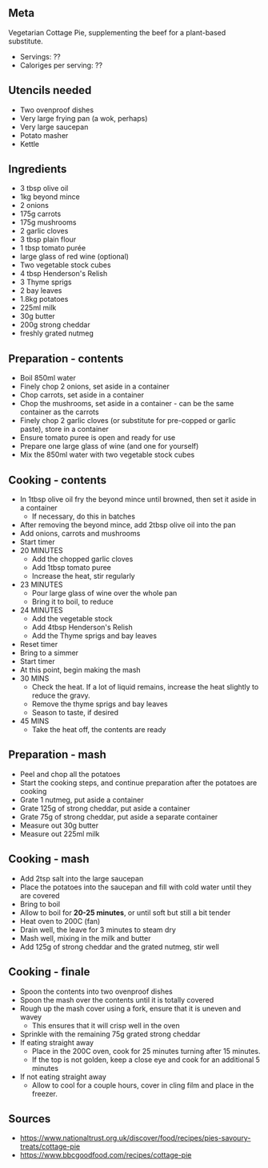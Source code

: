 ## Meta

Vegetarian Cottage Pie, supplementing the beef for a plant-based substitute.

* Servings: ??
* Caloriges per serving: ??

## Utencils needed

* Two ovenproof dishes
* Very large frying pan (a wok, perhaps)
* Very large saucepan
* Potato masher
* Kettle

## Ingredients

* 3 tbsp olive oil
* 1kg beyond mince
* 2 onions
* 175g carrots
* 175g mushrooms
* 2 garlic cloves
* 3 tbsp plain flour
* 1 tbsp tomato purée
* large glass of red wine (optional)
* Two vegetable stock cubes
* 4 tbsp Henderson's Relish
* 3 Thyme sprigs
* 2 bay leaves
* 1.8kg potatoes
* 225ml milk
* 30g butter
* 200g strong cheddar
* freshly grated nutmeg

## Preparation - contents

* Boil 850ml water
* Finely chop 2 onions, set aside in a container
* Chop carrots, set aside in a container
* Chop the mushrooms, set aside in a container - can be the same container as the carrots
* Finely chop 2 garlic cloves (or substitute for pre-copped or garlic paste), store in a container
* Ensure tomato puree is open and ready for use
* Prepare one large glass of wine (and one for yourself)
* Mix the 850ml water with two vegetable stock cubes

## Cooking - contents

* In 1tbsp olive oil fry the beyond mince until browned, then set it aside in a container
  * If necessary, do this in batches
* After removing the beyond mince, add 2tbsp olive oil into the pan
* Add onions, carrots and mushrooms
* Start timer
* 20 MINUTES
  * Add the chopped garlic cloves
  * Add 1tbsp tomato puree
  * Increase the heat, stir regularly
* 23 MINUTES
  * Pour large glass of wine over the whole pan
  * Bring it to boil, to reduce
* 24 MINUTES
  * Add the vegetable stock
  * Add 4tbsp Henderson's Relish
  * Add the Thyme sprigs and bay leaves
* Reset timer
* Bring to a simmer
* Start timer
* At this point, begin making the mash
* 30 MINS
  * Check the heat. If a lot of liquid remains, increase the heat slightly to reduce the gravy.
  * Remove the thyme sprigs and bay leaves
  * Season to taste, if desired
* 45 MINS
  * Take the heat off, the contents are ready

## Preparation - mash

* Peel and chop all the potatoes
* Start the cooking steps, and continue preparation after the potatoes are cooking
* Grate 1 nutmeg, put aside a container
* Grate 125g of strong cheddar, put aside a container
* Grate 75g of strong cheddar, put aside a separate container
* Measure out 30g butter
* Measure out 225ml milk

## Cooking - mash

* Add 2tsp salt into the large saucepan
* Place the potatoes into the saucepan and fill with cold water until they are covered
* Bring to boil
* Allow to boil for **20-25 minutes**, or until soft but still a bit tender
* Heat oven to 200C (fan)
* Drain well, the leave for 3 minutes to steam dry
* Mash well, mixing in the milk and butter
* Add 125g of strong cheddar and the grated nutmeg, stir well

## Cooking - finale

* Spoon the contents into two ovenproof dishes
* Spoon the mash over the contents until it is totally covered
* Rough up the mash cover using a fork, ensure that it is uneven and wavey
  * This ensures that it will crisp well in the oven
* Sprinkle with the remaining 75g grated strong cheddar
* If eating straight away
  * Place in the 200C oven, cook for 25 minutes turning after 15 minutes.
  * If the top is not golden, keep a close eye and cook for an additional 5 minutes
* If not eating straight away
  * Allow to cool for a couple hours, cover in cling film and place in the freezer.

## Sources

* https://www.nationaltrust.org.uk/discover/food/recipes/pies-savoury-treats/cottage-pie
* https://www.bbcgoodfood.com/recipes/cottage-pie
